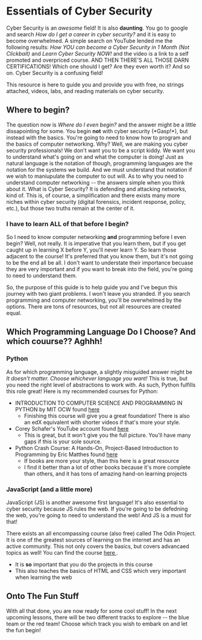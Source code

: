 # Essentials of Cyber Security

Cyber Security is an *awesome* field! It is also **daunting**. You go to google and search *How do I get a career in cyber security?* and it is easy to become overwhelmed.
A simple search on YouTube lended me the following results: *How YOU can become a Cyber Security in 1 Month (Not Clickbait)* and *Learn Cyber Security NOW!* and the video is a
link to a self promoted and overpriced course. AND THEN THERE'S ALL THOSE DARN CERTIFICATIONS! Which one should I get? Are they even worth it? And so on. Cyber Security is a confusing 
field!

This resource is here to guide you and provide you with free, no strings attached, videos, labs, and reading materials on cyber security.

## Where to begin?

The question now is *Where do I even begin?* and the answer might be a little dissapointing for some. You begin **not** with cyber security (\*Gasp!\*), but instead with the
basics. You're going to need to know how to program and the basics of computer networking. Why? Well, we are making you cyber security professionals! We don't want you to be
a script kiddy. We want you to understand what's going on and what the computer is doing! Just as natural language is the notation of though, programming languages are the notation for
the systems we build. And we must understand that notation if we wish to maniupulate the computer to out will. As to why you need to understand computer networking -- the answers simple when you 
think about it. What is Cyber Security? It is defending and attacking networks, kind of. This is, of course, a simplification and there exists many more niches within cyber security 
(digital forensics, incident response, policy, etc.), but those two truths remain at the center of it.

### I have to learn ALL of that before I begin?
So I need to know computer networking **and** programming before I even begin? Well, not really. It is imperative that you learn them, but if you get caught up in learning X before Y, you'll
never learn Y. So learn those adjacent to the course! It's preferred that you know them, but it's not going to be the end all be all. I don't want to understate their importance
becuase they are very important and if you want to break into the field, you're going to need to understand them.

So, the purpose of this guide is to help guide you and I've begun this journey with two giant problems. I won't leave you stranded. If you search programming and computer networking, you'll
be overwhelmed by the options. There are tons of resources, but not all resources are created equal. 

## Which Programming Language Do I Choose? And which couurse?? Aghhh!

### Python
As for which programming language, a slightly misguided answer might be *It doesn't matter. Choose whichever language you want!* This is true, but you need the right level of abstractions
to work with. As such, Python fulfills this role great! Here is my recommended courses for Python:

* INTRODUCTION TO COMPUTER SCIENCE AND PROGRAMMING IN PYTHON by MIT OCW found <a href="https://ocw.mit.edu/courses/6-0001-introduction-to-computer-science-and-programming-in-python-fall-2016/pages/syllabus/"> here </a>
    * Finishing this course will give you a great foundation! There is also an edX equivalent with shorter videos if that's more your style.
* Corey Schafer's YouTube account found <a href="https://www.youtube.com/c/Coreyms"> here </a>
    * This is great, but it won't give you the full picture. You'll have many gaps if this is your sole source.
* Python Crash Course: A Hands-On, Project-Based Introduction to Programming by Eric Matthes found <a href="https://nostarch.com/pythoncrashcourse2e"> here </a>
    * If books are more your style, than this here is a great resource
    * I find it better than a lot of other books because it's more complete than others, and it has tons of amazing hand-on learning projects

### JavaScript (and a little more)

JavaScript (JS) is another awesome first language! It's also essential to cyber security because JS rules the web. If you're going to be defedning the web, you're going to need to understand
the web! And JS is a must for that!

There exists an all encompassing course (also free) called The Odin Project. It is one of the greatest sources of learning on the internet and has an active community. This not only covers
the basics, but covers advancaed topics as well! You can find the course <a href="https://www.theodinproject.com/"> here </a>.
* It is **so** important that you do the projects in this course
* This also teaches the basics of HTML and CSS which very important when learning the web


## Onto The Fun Stuff

With all that done, you are now ready for some cool stuff! In the next upcoming lessons, there will be two different tracks to explore -- the blue team or the red team!
Choose which track you wish to embark on and let the fun begin!
